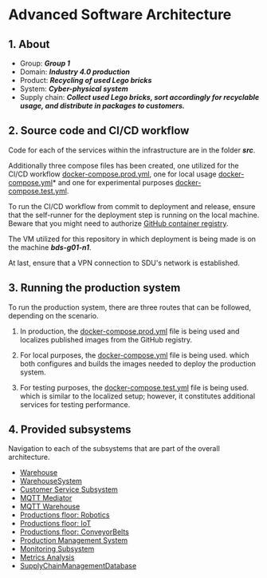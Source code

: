 # Advanced Software Architecture

## 1. About

- Group: **_Group 1_**
- Domain: **_Industry 4.0 production_**
- Product: **_Recycling of used Lego bricks_**
- System: **_Cyber-physical system_**
- Supply chain: **_Collect used Lego bricks, sort accordingly for recyclable usage, and distribute in packages to customers._**

## 2. Source code and CI/CD workflow

Code for each of the services within the infrastructure are in the folder **_src_**.

Additionally three compose files has been created, one utilized for the CI/CD workflow [docker-compose.prod.yml](src/docker-compose.prod.yml), one for local usage [docker-compose.yml](src/docker-compose.yml)* and one for experimental purposes [docker-compose.test.yml](src/docker-compose.test.yml).

To run the CI/CD workflow from commit to deployment and release, ensure that the self-runner for the deployment step is running on the local machine. Beware that you might need to authorize [GitHub container registry](https://www.andrewhoog.com/post/authorizing-github-container-registry/).

The VM utilized for this repository in which deployment is being made is on the machine **_bds-g01-n1_**.

At last, ensure that a VPN connection to SDU's network is established.

## 3. Running the production system

To run the production system, there are three routes that can be followed, depending on the scenario.

1. In production, the [docker-compose.prod.yml](src/docker-compose.prod.yml) file is being used and localizes published images from the GitHub registry.

2. For local purposes, the [docker-compose.yml](src/docker-compose.yml) file is being used. which both configures and builds the images needed to deploy the production system.

3. For testing purposes, the [docker-compose.test.yml](src/docker-compose.test.yml) file is being used. which is similar to the localized setup; however, it constitutes additional services for testing performance.

## 4. Provided subsystems

Navigation to each of the subsystems that are part of the overall architecture.

- [Warehouse](src/Warehouse/)
- [WarehouseSystem](src/WarehouseSystem/)
- [Customer Service Subsystem](src/CustomerService/)
- [MQTT Mediator](src/MQTTMediator/)
- [MQTT Warehouse](src/MQTTWarehouse/)
- [Productions floor: Robotics](src/ProductionFloor/Robotics/)
- [Productions floor: IoT](src/ProductionFloor/IoT/)
- [Productions floor: ConveyorBelts](src/ProductionFloor/ConveyorBelts/)
- [Production Management System](src/ProductionManagement/ProductionManagementSystem)
- [Monitoring Subsystem](src/MonitoringSystem/)
- [Metrics Analysis](src/MetricsAnalysis/)
- [SupplyChainManagementDatabase](srcSupplyChainManagementDatabase/)
